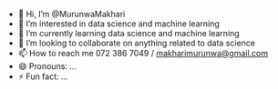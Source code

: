- 👋 Hi, I’m @MurunwaMakhari
- 👀 I’m interested in data science and machine learning
- 🌱 I’m currently learning data science and machine learning
- 💞️ I’m looking to collaborate on anything related to data science 
- 📫 How to reach me 072 386 7049 / makharimurunwa@gmail.com
- 😄 Pronouns: ...
- ⚡ Fun fact: ...

<!---
MurunwaMakhari/MurunwaMakhari is a ✨ special ✨ repository because its `README.md` (this file) appears on your GitHub profile.
You can click the Preview link to take a look at your changes.
--->
